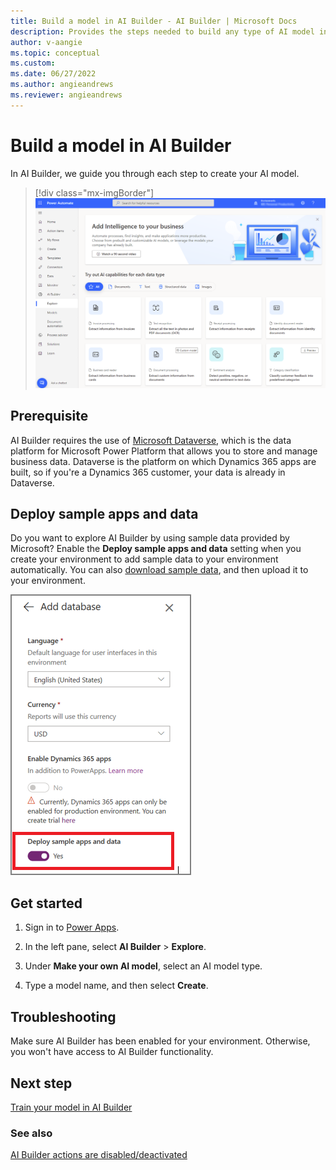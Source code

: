 ```yaml
---
title: Build a model in AI Builder - AI Builder | Microsoft Docs
description: Provides the steps needed to build any type of AI model in AI Builder. This topic will get you started. 
author: v-aangie
ms.topic: conceptual
ms.custom: 
ms.date: 06/27/2022
ms.author: angieandrews
ms.reviewer: angieandrews
---
```


# Build a model in AI Builder

In AI Builder, we guide you through each step to create your AI model.

> [!div class="mx-imgBorder"]
> ![Screenshot of the explore screen.](media/ai-builder-home.png "Explore screen")

## Prerequisite

AI Builder requires the use of [Microsoft Dataverse](/powerapps/maker/common-data-service/data-platform-intro), which is the data platform for Microsoft Power Platform that allows you to store and manage business data. Dataverse is the platform on which Dynamics 365 apps are built, so if you're a Dynamics 365 customer, your data is already in Dataverse.

## Deploy sample apps and data

Do you want to explore AI Builder by using sample data provided by Microsoft? Enable the **Deploy sample apps and data** setting when you create your environment to add sample data to your environment automatically. You can also [download sample data](samples.md), and then upload it to your environment.

![Deploy sample aps and data setting.](media/deploy-samples-setting.png "Deploy sample apps and data setting")

## Get started

1. Sign in to [Power Apps](https://make.powerapps.com).

1. In the left pane, select **AI Builder** > **Explore**.

1. Under **Make your own AI model**, select an AI model type.

1. Type a model name, and then select **Create**.

## Troubleshooting

Make sure AI Builder has been enabled for your environment. Otherwise, you won't have access to AI Builder functionality.

## Next step

[Train your model in AI Builder](train-model.md)

### See also

[AI Builder actions are disabled/deactivated](/troubleshoot/power-platform/ai-builder/aibuilder-actions-are-disabled-deactivated)
